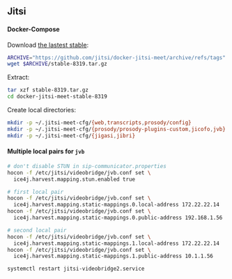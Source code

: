 ## Jitsi

#### Docker-Compose

Download
[the lastest stable](https://github.com/jitsi/docker-jitsi-meet/releases):

```bash
ARCHIVE="https://github.com/jitsi/docker-jitsi-meet/archive/refs/tags"
wget $ARCHIVE/stable-8319.tar.gz
```

Extract:

```bash
tar xzf stable-8319.tar.gz
cd docker-jitsi-meet-stable-8319
```

Create local directories:

```bash
mkdir -p ~/.jitsi-meet-cfg/{web,transcripts,prosody/config}
mkdir -p ~/.jitsi-meet-cfg/{prosody/prosody-plugins-custom,jicofo,jvb}
mkdir -p ~/.jitsi-meet-cfg/{jigasi,jibri}
```

#### Multiple local pairs for `jvb`

```bash
# don't disable STUN in sip-communicator.properties
hocon -f /etc/jitsi/videobridge/jvb.conf set \
  ice4j.harvest.mapping.stun.enabled true

# first local pair
hocon -f /etc/jitsi/videobridge/jvb.conf set \
  ice4j.harvest.mapping.static-mappings.0.local-address 172.22.22.14
hocon -f /etc/jitsi/videobridge/jvb.conf set \
  ice4j.harvest.mapping.static-mappings.0.public-address 192.168.1.56

# second local pair
hocon -f /etc/jitsi/videobridge/jvb.conf set \
  ice4j.harvest.mapping.static-mappings.1.local-address 172.22.22.14
hocon -f /etc/jitsi/videobridge/jvb.conf set \
  ice4j.harvest.mapping.static-mappings.1.public-address 10.1.1.56

systemctl restart jitsi-videobridge2.service
```
